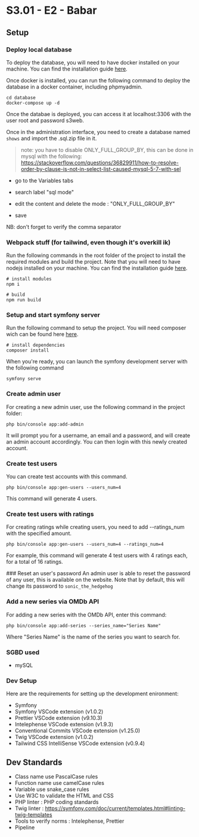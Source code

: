 # S3.01 - E2 - Babar

## Setup

### Deploy local database

To deploy the database, you will need to have docker installed on your machine. You can find the installation guide [here](https://docs.docker.com/get-docker/).

Once docker is installed, you can run the following command to deploy the database in a docker container, including phpmyadmin.

```shell
cd database
docker-compose up -d
```

Once the databae is deployed, you can access it at localhost:3306 with the user root and password s3web.

Once in the administration interface, you need to create a database named `shows` and import the .sql.zip file in it.

> note: you have to disable ONLY_FULL_GROUP_BY, this can be done in mysql with the following:
> https://stackoverflow.com/questions/36829911/how-to-resolve-order-by-clause-is-not-in-select-list-caused-mysql-5-7-with-sel

- go to the Variables tabs

- search label "sql mode"

- edit the content and delete the mode : "ONLY_FULL_GROUP_BY"

- save

NB: don't forget to verify the comma separator

### Webpack stuff (for tailwind, even though it's overkill ik)

Run the following commands in the root folder of the project to install the required modules and build the project. Note that you will need to have nodejs installed on your machine. You can find the installation guide [here](https://nodejs.org/en/download/).

```
# install modules
npm i

# build
npm run build
```

### Setup and start symfony server

Run the following command to setup the project. You will need composer wich can be found here [here](https://getcomposer.org/download/).

```shell
# install dependencies
composer install
```

When you're ready, you can launch the symfony development server with the following command

```shell
symfony serve
```

### Create admin user

For creating a new admin user, use the following command in the project folder:

```shell
php bin/console app:add-admin
```

It will prompt you for a username, an email and a password, and will create an admin account accordingly.
You can then login with this newly created account.

### Create test users

You can create test accounts with this command.

```shell
php bin/console app:gen-users --users_num=4
```

This command will generate 4 users.

### Create test users with ratings

For creating ratings while creating users, you need to add --ratings_num with the specified amount.

```shell
php bin/console app:gen-users --users_num=4 --ratings_num=4
```

For example, this command will generate 4 test users with 4 ratings each, for a total of 16 ratings.

### Reset an user's password
An admin user is able to reset the password of any user, this is available on the website.
Note that by default, this will change its password to `sonic_the_hedgehog`

### Add a new series via OMDb API

For adding a new series with the OMDb API, enter this command:

```shell
php bin/console app:add-series --series_name="Series Name"
```

Where "Series Name" is the name of the series you want to search for.

### SGBD used

- mySQL

### Dev Setup

Here are the requirements for setting up the development enironment:

- Symfony
- Symfony VSCode extension (v1.0.2)
- Prettier VSCode extension (v9.10.3)
- Intelephense VSCode extension (v1.9.3)
- Conventional Commits VSCode extension (v1.25.0)
- Twig VSCode extension (v1.0.2)
- Tailwind CSS IntelliSense VSCode extension (v0.9.4)

## Dev Standards

- Class name use PascalCase rules
- Function name use camelCase rules
- Variable use snake_case rules
- Use W3C to validate the HTML and CSS
- PHP linter : PHP coding standards
- Twig linter : https://symfony.com/doc/current/templates.html#linting-twig-templates
- Tools to verify norms : Intelephense, Prettier
- Pipeline
